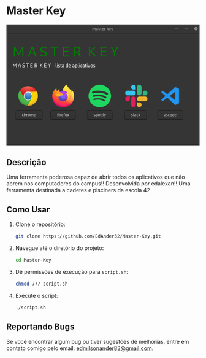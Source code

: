 # Master Key

![Master Key](https://github.com/EdAnder32/Master-Key/blob/main/exec/img.jpg)

## Descrição
Uma ferramenta poderosa capaz de abrir todos os aplicativos que não abrem nos computadores do campus!!
Desenvolvida por edalexan!! 
Uma ferramenta destinada a cadetes e pisciners da escola 42

## Como Usar

1. Clone o repositório:
    ```bash
    git clone https://github.com/EdAnder32/Master-Key.git
    ```
2. Navegue até o diretório do projeto:
    ```bash
    cd Master-Key
    ```
3. Dê permissões de execução para `script.sh`:
    ```bash
    chmod 777 script.sh
    ```
4. Execute o script:
    ```bash
    ./script.sh
    ```

## Reportando Bugs

Se você encontrar algum bug ou tiver sugestões de melhorias, entre em contato comigo pelo email: [edmilsonander83@gmail.com](mailto:edmilsonander83@gmail.com).
